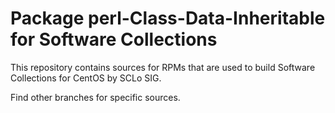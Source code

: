 # Package perl-Class-Data-Inheritable for Software Collections

This repository contains sources for RPMs that are used
to build Software Collections for CentOS by SCLo SIG.

Find other branches for specific sources.
